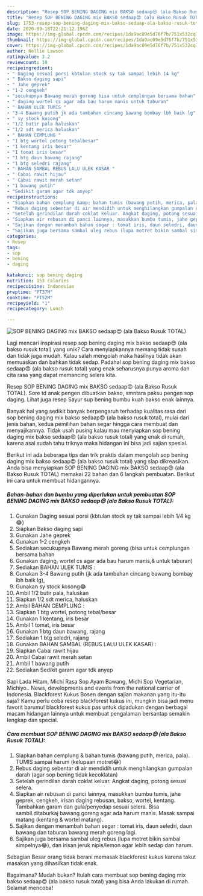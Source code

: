 ```yaml
---
description: "Resep SOP BENING DAGING mix BAKSO sedaap😍 (ala Bakso Rusuk TOTAL), Sempurna"
title: "Resep SOP BENING DAGING mix BAKSO sedaap😍 (ala Bakso Rusuk TOTAL), Sempurna"
slug: 1753-resep-sop-bening-daging-mix-bakso-sedaap-ala-bakso-rusuk-total-sempurna
date: 2020-09-18T22:21:12.196Z
image: https://img-global.cpcdn.com/recipes/1da9ac09e5d76f7b/751x532cq70/sop-bening-daging-mix-bakso-sedaap😍-ala-bakso-rusuk-total-foto-resep-utama.jpg
thumbnail: https://img-global.cpcdn.com/recipes/1da9ac09e5d76f7b/751x532cq70/sop-bening-daging-mix-bakso-sedaap😍-ala-bakso-rusuk-total-foto-resep-utama.jpg
cover: https://img-global.cpcdn.com/recipes/1da9ac09e5d76f7b/751x532cq70/sop-bening-daging-mix-bakso-sedaap😍-ala-bakso-rusuk-total-foto-resep-utama.jpg
author: Nellie Lawson
ratingvalue: 3.2
reviewcount: 10
recipeingredient:
- " Daging sesuai porsi kbtulan stock sy tak sampai lebih 14 kg"
- " Bakso daging sapi"
- " Jahe geprek"
- "1-2 cengkeh"
- "secukupnya Bawang merah goreng bisa untuk cemplungan bersama bahan"
- " daging wortel cs agar ada bau harum manis untuk taburan"
- " BAHAN ULEK TUMIS "
- "3-4 Bawang putih jk ada tambahan cincang bawang bombay lbh baik lg"
- " sy stock kosong"
- "1/2 butir pala haluskan"
- "1/2 sdt merica haluskan"
- " BAHAN CEMPLUNG "
- "1 btg wortel potong tebalbesar"
- "1 kentang iris besar"
- "1 tomat iris besar"
- "1 btg daun bawang rajang"
- "1 btg seledri rajang"
- " BAHAN SAMBAL REBUS LALU ULEK KASAR "
- " Cabai rawit hijau"
- " Cabai rawit merah setan"
- "1 bawang putih"
- "Sedikit garam agar tdk anyep"
recipeinstructions:
- "Siapkan bahan cemplung &amp; bahan tumis (bawang putih, merica, pala). TUMIS sampai harum (kelupaan motret😂)"
- "Rebus daging sebentar di air mendidih untuk menghilangkan gumpalan darah (agar sop bening tidak kecoklatan)"
- "Setelah gerindilan darah coklat keluar. Angkat daging, potong sesuai selera."
- "Siapkan air rebusan di panci lainnya, masukkan bumbu tumis, jahe geprek, cengkeh, irisan daging rebusan, bakso, wortel, kentang. Tambahkan garam dan gula/penyedap sesuai selera. Bisa sambil.ditaburkaj bawang goreng agar ada harum manis. Masak sampai matang (kentang &amp; wortel matang)."
- "Sajikan dengan menambah bahan segar : tomat iris, daun seledri, daun bawang dan taburan bawang merah goreng lagi."
- "Sajikan juga bersama sambal uleg rebus (lupa motret bikin sambal simpelnya😂), dan irisan jeruk nipis/lemon agar lebih sedap dan harum."
categories:
- Resep
tags:
- sop
- bening
- daging

katakunci: sop bening daging 
nutrition: 153 calories
recipecuisine: Indonesian
preptime: "PT37M"
cooktime: "PT52M"
recipeyield: "1"
recipecategory: Lunch

---
```



![SOP BENING DAGING mix BAKSO sedaap😍 (ala Bakso Rusuk TOTAL)](https://img-global.cpcdn.com/recipes/1da9ac09e5d76f7b/751x532cq70/sop-bening-daging-mix-bakso-sedaap😍-ala-bakso-rusuk-total-foto-resep-utama.jpg)

Lagi mencari inspirasi resep sop bening daging mix bakso sedaap😍 (ala bakso rusuk total) yang unik? Cara menyiapkannya memang tidak susah dan tidak juga mudah. Kalau salah mengolah maka hasilnya tidak akan memuaskan dan bahkan tidak sedap. Padahal sop bening daging mix bakso sedaap😍 (ala bakso rusuk total) yang enak seharusnya punya aroma dan cita rasa yang dapat memancing selera kita.

Resep SOP BENING DAGING mix BAKSO sedaap😍 (ala Bakso Rusuk TOTAL). Sore td anak pengen dibuatkan bakso, smntara paksu pengen sop daging. Lihat juga resep Sayur sup bening bumbu kuah bakso enak lainnya.

Banyak hal yang sedikit banyak berpengaruh terhadap kualitas rasa dari sop bening daging mix bakso sedaap😍 (ala bakso rusuk total), mulai dari jenis bahan, kedua pemilihan bahan segar hingga cara membuat dan menyajikannya. Tidak usah pusing kalau mau menyiapkan sop bening daging mix bakso sedaap😍 (ala bakso rusuk total) yang enak di rumah, karena asal sudah tahu triknya maka hidangan ini bisa jadi sajian spesial.


Berikut ini ada beberapa tips dan trik praktis dalam mengolah sop bening daging mix bakso sedaap😍 (ala bakso rusuk total) yang siap dikreasikan. Anda bisa menyiapkan SOP BENING DAGING mix BAKSO sedaap😍 (ala Bakso Rusuk TOTAL) memakai 22 bahan dan 6 langkah pembuatan. Berikut ini cara untuk membuat hidangannya.

<!--inarticleads1-->

##### Bahan-bahan dan bumbu yang diperlukan untuk pembuatan SOP BENING DAGING mix BAKSO sedaap😍 (ala Bakso Rusuk TOTAL):

1. Gunakan  Daging sesuai porsi (kbtulan stock sy tak sampai lebih 1/4 kg😂)
1. Siapkan  Bakso daging sapi
1. Gunakan  Jahe geprek
1. Gunakan 1-2 cengkeh
1. Sediakan secukupnya Bawang merah goreng (bisa untuk cemplungan bersama bahan
1. Gunakan  daging, wortel cs agar ada bau harum manis,&amp; untuk taburan)
1. Sediakan  BAHAN ULEK TUMIS :
1. Gunakan 3-4 Bawang putih (jk ada tambahan cincang bawang bombay lbh baik lg),
1. Gunakan  sy stock kosong😂
1. Ambil 1/2 butir pala, haluskan
1. Siapkan 1/2 sdt merica, haluskan
1. Ambil  BAHAN CEMPLUNG :
1. Siapkan 1 btg wortel, potong tebal/besar
1. Gunakan 1 kentang, iris besar
1. Ambil 1 tomat, iris besar
1. Gunakan 1 btg daun bawang, rajang
1. Sediakan 1 btg seledri, rajang
1. Gunakan  BAHAN SAMBAL (REBUS LALU ULEK KASAR) :
1. Siapkan  Cabai rawit hijau
1. Ambil  Cabai rawit merah setan
1. Ambil 1 bawang putih
1. Sediakan Sedikit garam agar tdk anyep


Sapi Lada Hitam, Michi Rasa Sop Ayam Bawang, Michi Sop Vegetarian, Michiyo.. News, developments and events from the national carrier of Indonesia. Blackforest Kukus Bosen dengan sajian makanan yang itu-itu saja? Kamu perlu coba resep blackforest kukus ini, mungkin bisa jadi menu favorit barumu! blackforest kukus pas untuk dipadukan dengan berbagai macam hidangan lainnya untuk membuat pengalaman bersantap semakin lengkap dan special. 

<!--inarticleads2-->

##### Cara membuat SOP BENING DAGING mix BAKSO sedaap😍 (ala Bakso Rusuk TOTAL):

1. Siapkan bahan cemplung &amp; bahan tumis (bawang putih, merica, pala). TUMIS sampai harum (kelupaan motret😂)
1. Rebus daging sebentar di air mendidih untuk menghilangkan gumpalan darah (agar sop bening tidak kecoklatan)
1. Setelah gerindilan darah coklat keluar. Angkat daging, potong sesuai selera.
1. Siapkan air rebusan di panci lainnya, masukkan bumbu tumis, jahe geprek, cengkeh, irisan daging rebusan, bakso, wortel, kentang. Tambahkan garam dan gula/penyedap sesuai selera. Bisa sambil.ditaburkaj bawang goreng agar ada harum manis. Masak sampai matang (kentang &amp; wortel matang).
1. Sajikan dengan menambah bahan segar : tomat iris, daun seledri, daun bawang dan taburan bawang merah goreng lagi.
1. Sajikan juga bersama sambal uleg rebus (lupa motret bikin sambal simpelnya😂), dan irisan jeruk nipis/lemon agar lebih sedap dan harum.


Sebagian Besar orang tidak berani memasak blackforest kukus karena takut masakan yang dihasilkan tidak enak. 

Bagaimana? Mudah bukan? Itulah cara membuat sop bening daging mix bakso sedaap😍 (ala bakso rusuk total) yang bisa Anda lakukan di rumah. Selamat mencoba!
